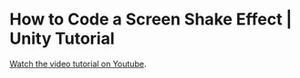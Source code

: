 # How to Code a Screen Shake Effect | Unity Tutorial

[Watch the video tutorial on Youtube]( https://youtu.be/BQGTdRhGmE4).
